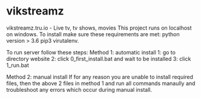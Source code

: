 # vikstreamz
vikstreamz.tru.io - Live tv, tv shows, movies
This project runs on localhost on windows.
To install make sure these requirements are met:
python version > 3.6
pip3
virutalenv.

To run server follow these steps:
Method 1: automatic install
1: go to directory website
2: click 0_first_install.bat and wait to be installed
3: click 1_run.bat

Method 2: manual install
If for any reason you are unable to install required files, then the above 2 files in
method 1 and run all commands manaully and troubleshoot any errors which occur during manual install.

